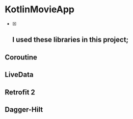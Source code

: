 # KotlinMovieApp

- [x] ##  I used these libraries in this project;
## Coroutine
## LiveData
## Retrofit 2
## Dagger-Hilt
